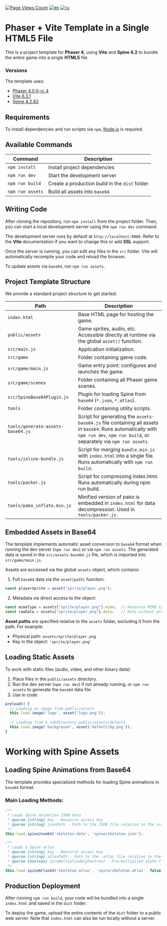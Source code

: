 [![Page Views Count](https://badges.toozhao.com/badges/01JWPS9QECXKSW4PQN2YTNQB1A/green.svg)](https://badges.toozhao.com/stats/01JWPS9QECXKSW4PQN2YTNQB1A "Get your own page views count badge on badges.toozhao.com")
[![en](https://img.shields.io/badge/lang-en-red.svg)](https://github.com/Qugurun/phaser-to-playable-ad-html5/blob/main/README.md)
[![ru](https://img.shields.io/badge/lang-ru-green.svg)](https://github.com/Qugurun/phaser-to-playable-ad-html5/blob/main/README.ru.md)
# Phaser + Vite Template in a Single HTML5 File  

This is a project template for **Phaser 4**, using **Vite** and **Spine 4.2** to bundle the entire game into a single **HTML5** file.  

### Versions  

The template uses:  

- [Phaser 4.0.0-rc.4](https://github.com/phaserjs)  
- [Vite 6.3.1](https://github.com/vitejs/vite)  
- [Spine 4.2.82](https://github.com/EsotericSoftware/spine-runtimes)  

## Requirements  

To install dependencies and run scripts via `npm`, [Node.js](https://nodejs.org) is required.  

## Available Commands  

| Command          | Description                                  |  
| ---------------- | ------------------------------------------- |  
| `npm install`    | Install project dependencies                |  
| `npm run dev`    | Start the development server                |  
| `npm run build`  | Create a production build in the `dist` folder |  
| `npm run assets` | Build all assets into `base64`              |  

## Writing Code  

After cloning the repository, run `npm install` from the project folder. Then, you can start a local development server using the `npm run dev` command.  

The development server runs by default at `http://localhost:8080`. Refer to the **Vite** documentation if you want to change this or add **SSL** support.  

Once the server is running, you can edit any files in the `src` folder. Vite will automatically recompile your code and reload the browser.  

To update assets via `base64`, run `npm run assets`.  

## Project Template Structure  

We provide a standard project structure to get started:  

| Path                              | Description                                                                                                                                                              |  
| --------------------------------- | ------------------------------------------------------------------------------------------------------------------------------------------------------------------------ |  
| `index.html`                      | Base HTML page for hosting the game.                                                                                                                                     |  
| `public/assets`                   | Game sprites, audio, etc. Accessible directly at runtime via the global `asset()` function.                                                                              |  
| `src/main.js`                     | Application initialization.                                                                                                                                              |  
| `src/game`                        | Folder containing game code.                                                                                                                                             |  
| `src/game/main.js`                | Game entry point: configures and launches the game.                                                                                                                      |  
| `src/game/scenes`                 | Folder containing all Phaser game scenes.                                                                                                                                |  
| `src/SpineBase64Plugin.js`        | Plugin for loading Spine from `base64` (`*.json`, `*.atlas`).                                                                                                            |  
| `tools`                           | Folder containing utility scripts.                                                                                                                                       |  
| `tools/generate-assets-base64.js` | Script for generating the `assets-base64.js` file containing all assets in `base64`. Runs automatically with `npm run dev`, `npm run build`, or separately via `npm run assets`. |  
| `tools/inline-bundle.js`          | Script for merging `bundle.min.js` with `index.html` into a single file. Runs automatically with `npm run build`.                                                        |  
| `tools/packer.js`                 | Script for compressing index.html. Runs automatically during npm run build.                                                                                              |
| `tools/pako_inflate.min.js`       | Minified version of pako is embedded in `index.html` for data decompression. Used in `tools/packer.js.`                                                                  |

## Embedded Assets in Base64  

The template implements automatic asset conversion to `base64` format when running the dev server (`npm run dev`) or via `npm run assets`. The generated data is saved in the `src/assets-base64.js` file, which is imported into `src/game/main.js`.  

Assets are accessed via the global `assets` object, which contains:  

1. Full `base64` data via the `asset(path)` function:  

```js  
const playerSprite = asset("sprite/player.png");  
```  

2. Metadata via direct access to the object:  

```js  
const mimeType = assets["sprite/player.png"].mime;  // Resource MIME type  
const rawData = assets["sprite/player.png"].data;   // Data without prefix  
```  

**Asset paths** are specified relative to the `assets` folder, excluding it from the path. For example:  

- Physical path: `assets/sprite/player.png`  
- Key in the object: `'sprite/player.png'`  

## Loading Static Assets  

To work with static files (audio, video, and other binary data):  

1. Place files in the `public/assets` directory.  
2. Run the dev server (`npm run dev`) if not already running, or `npm run assets` to generate the `base64` data file.  
3. Use in code:  

```js  
preload() {  
  // Loading an image from public/assets  
  this.load.image('logo', asset('logo.png'));  
  
  // Loading from a subdirectory public/assets/default  
  this.load.image('background', asset('default/bg.png'));  
}  
```  

# Working with Spine Assets  

## Loading Spine Animations from Base64  

The template provides specialized methods for loading Spine animations in `base64` format.  

### Main Loading Methods:  

```js  
/**  
 * Loads Spine animation JSON data  
 * @param {string} key - Resource access key  
 * @param {string} jsonPath - Path to the JSON file relative to the assets folder  
 */  
this.load.spineJson64('skeleton-data', 'spine/skeleton.json');  

/**  
 * Loads a Spine atlas  
 * @param {string} key - Resource access key  
 * @param {string} atlasPath - Path to the .atlas file relative to the assets folder  
 * @param {boolean} [preMultipliedAlpha=true] - Pre-multiplied alpha flag  
 */  
this.load.spineAtlas64('skeleton-atlas', 'spine/skeleton.atlas', false);  
```  

## Production Deployment  

After running `npm run build`, your code will be bundled into a single `index.html` and saved in the `dist` folder.  

To deploy the game, upload the entire contents of the `dist` folder to a public web server. Note that `index.html` can also be run locally without a server.